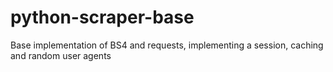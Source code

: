 # python-scraper-base
Base implementation of BS4 and requests, implementing a session, caching and random user agents
